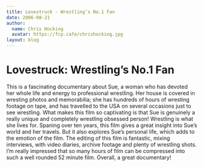 ```yaml
---
title: Lovestruck - Wrestling’s No.1 Fan
date: 2006-08-21
author:
  name: Chris Hocking
  avatar: https://fcp.cafe/chrishocking.jpg
layout: blog
---
```

# Lovestruck: Wrestling’s No.1 Fan

This is a fascinating documentary about Sue, a woman who has devoted her whole life and energy to professional wrestling. Her house is covered in wresting photos and memorabilia; she has hundreds of hours of wresting footage on tape, and has travelled to the USA on several occasions just to see wrestling. What makes this film so captivating is that Sue is genuinely a really unique and completely wrestling obsessed person! Wrestling is what she lives for. Spaning over ten years, this film gives a great insight into Sue’s world and her travels. But it also explores Sue’s personal life, which adds to the emotion of the film. The editing of this film is fantastic, mixing interviews, with video diaries, archive footage and plenty of wrestling shots. I’m really impressed that so many hours of film can be compressed into such a well rounded 52 minute film. Overall, a great documentary!